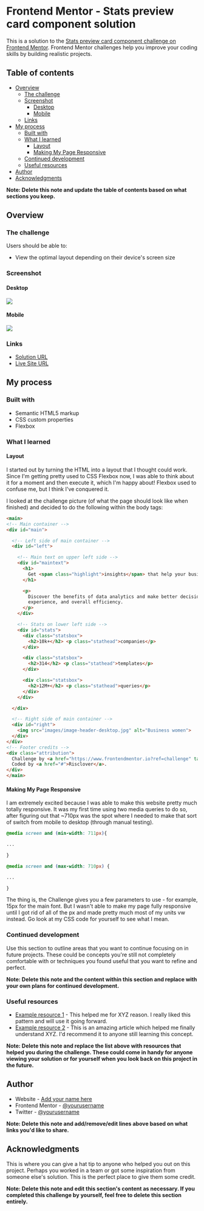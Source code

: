 # Frontend Mentor - Stats preview card component solution

This is a solution to the [Stats preview card component challenge on Frontend Mentor](https://www.frontendmentor.io/challenges/stats-preview-card-component-8JqbgoU62). Frontend Mentor challenges help you improve your coding skills by building realistic projects. 

## Table of contents

- [Overview](#overview)
  - [The challenge](#the-challenge)
  - [Screenshot](#screenshot)
    - [Desktop](#desktop)
    - [Mobile](#mobile)
  - [Links](#links)
- [My process](#my-process)
  - [Built with](#built-with)
  - [What I learned](#what-i-learned)
    - [Layout](#layout)
    - [Making My Page Responsive](#making-my-page-responsive)
  - [Continued development](#continued-development)
  - [Useful resources](#useful-resources)
- [Author](#author)
- [Acknowledgments](#acknowledgments)

**Note: Delete this note and update the table of contents based on what sections you keep.**

## Overview

### The challenge

Users should be able to:

- View the optimal layout depending on their device's screen size

### Screenshot

#### Desktop
![](../images/screenshot_desktop.png)

#### Mobile
![](../images/screenshot_mobile.png)


### Links

- [Solution URL](https://github.com/Risclover/stats-preview-card)
- [Live Site URL](https://risclover.github.io/stats-preview-card/)

## My process

### Built with

- Semantic HTML5 markup
- CSS custom properties
- Flexbox

### What I learned

#### Layout
I started out by turning the HTML into a layout that I thought could work. Since I'm getting pretty used to CSS Flexbox now, I was able to think about it for a moment and then execute it, which I'm happy about! Flexbox used to confuse me, but I think I've conquered it.

I looked at the challenge picture (of what the page should look like when finished) and decided to do the following within the body tags:

```html
<main>
<!-- Main container -->
<div id="main"> 

  <!-- Left side of main container -->
  <div id="left"> 

    <!-- Main text on upper left side -->
    <div id="maintext">
      <h1>
        Get <span class="highlight">insights</span> that help your business grow.
      </h1>

      <p>
        Discover the benefits of data analytics and make better decisions regarding revenue, customer 
        experience, and overall efficiency.
      </p>
    </div>

    <!-- Stats on lower left side -->
    <div id="stats">
      <div class="statsbox">
        <h2>10k+</h2> <p class="stathead">companies</p>
      </div>

      <div class="statsbox">
        <h2>314</h2> <p class="stathead">templates</p>
      </div>

      <div class="statsbox">
        <h2>12M+</h2> <p class="stathead">queries</p>
      </div>
    </div>

  </div>

  <!-- Right side of main container -->
  <div id="right">
    <img src="images/image-header-desktop.jpg" alt="Business women">
  </div>
</div>
<!-- Footer credits -->
<div class="attribution">
  Challenge by <a href="https://www.frontendmentor.io?ref=challenge" target="_blank">Frontend Mentor</a>. 
  Coded by <a href="#">Risclover</a>.
</div>
</main>
```

#### Making My Page Responsive
I am extremely excited because I was able to make this website pretty much totally responsive. It was my first time using two media queries to do so, after figuring out that ~710px was the spot where I needed to make that sort of switch from mobile to desktop (through manual testing).

```css
@media screen and (min-width: 711px){

...

}
```

```css
@media screen and (max-width: 710px) {

...

}
```

The thing is, the Challenge gives you a few parameters to use - for example, 15px for the main font. But I wasn't able to make my page fully responsive until I got rid of all of the px and made pretty much most of my units vw instead. Go look at my CSS code for yourself to see what I mean.

### Continued development

Use this section to outline areas that you want to continue focusing on in future projects. These could be concepts you're still not completely comfortable with or techniques you found useful that you want to refine and perfect.

**Note: Delete this note and the content within this section and replace with your own plans for continued development.**

### Useful resources

- [Example resource 1](https://www.example.com) - This helped me for XYZ reason. I really liked this pattern and will use it going forward.
- [Example resource 2](https://www.example.com) - This is an amazing article which helped me finally understand XYZ. I'd recommend it to anyone still learning this concept.

**Note: Delete this note and replace the list above with resources that helped you during the challenge. These could come in handy for anyone viewing your solution or for yourself when you look back on this project in the future.**

## Author

- Website - [Add your name here](https://www.your-site.com)
- Frontend Mentor - [@yourusername](https://www.frontendmentor.io/profile/yourusername)
- Twitter - [@yourusername](https://www.twitter.com/yourusername)

**Note: Delete this note and add/remove/edit lines above based on what links you'd like to share.**

## Acknowledgments

This is where you can give a hat tip to anyone who helped you out on this project. Perhaps you worked in a team or got some inspiration from someone else's solution. This is the perfect place to give them some credit.

**Note: Delete this note and edit this section's content as necessary. If you completed this challenge by yourself, feel free to delete this section entirely.**

